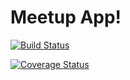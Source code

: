 # Meetup App! 

[![Build Status](https://travis-ci.org/olaar09/meetupApp.svg?branch=master)](https://travis-ci.org/olaar09/meetupApp)

[![Coverage Status](https://coveralls.io/repos/github/olaar09/meetupApp/badge.svg?branch=master)](https://coveralls.io/github/olaar09/meetupApp?branch=master)
